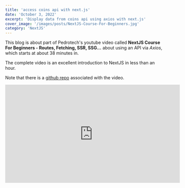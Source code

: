 ```yaml
---
title: 'access coins api with next.js'
date: 'October 3, 2022'
excerpt: 'Display data from coins api using axios with next.js'
cover_image: '/images/posts/NextJS-Course-For-Beginners.jpg'
category: 'NextJS'
---
```


This blog is about part of Pedrotech's youtube video called **NextJS Course For Beginners - Routes, Fetching, SSR, SSG...** about using an API via *Axios*, which starts at about 38 minutes in. 

The complete video is an excellent introduction to NextJS in less than an hour.

Note that there is a [github repo](https://github.com/machadop1407/nextjs-course) associated with the video.

<div class="youtube-video-container">
    <iframe width="560" height="315" src="https://www.youtube.com/embed/tsmaQdgidKg" title="YouTube video player" frameborder="0" allow="accelerometer; autoplay; clipboard-write; encrypted-media; gyroscope; picture-in-picture" allowfullscreen></iframe>
</div>





